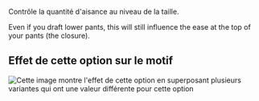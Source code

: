 Contrôle la quantité d'aisance au niveau de la taille.

Even if you draft lower pants, this will still influence the ease at the top of your pants (the closure).

## Effet de cette option sur le motif

![Cette image montre l'effet de cette option en superposant plusieurs variantes qui ont une valeur différente pour cette option](charlie_waistease_sample.svg "Effet de cette option sur le motif")
